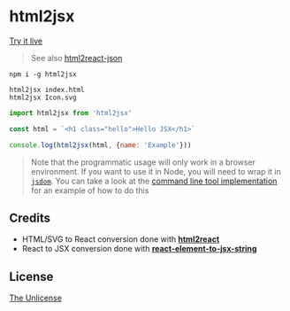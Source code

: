 # html2jsx

[Try it live](https://xaviervia.github.io/html2jsx)

> See also [html2react-json](https://github.com/xaviervia/html2react-json)

```
npm i -g html2jsx

html2jsx index.html
html2jsx Icon.svg
```

```javascript
import html2jsx from 'html2jsx'

const html = `<h1 class="hello">Hello JSX</h1>`

console.log(html2jsx(html, {name: 'Example'}))
```

> Note that the programmatic usage will only work in a browser environment. If you want to use it in Node, you will need to wrap it in [`jsdom`](https://github.com/tmpvar/jsdom). You can take a look at the [command line tool implementation](bin/html2jsx.js) for an example of how to do this

## Credits

- HTML/SVG to React conversion done with [**html2react**](https://github.com/Deschtex/html2react)
- React to JSX conversion done with [**react-element-to-jsx-string**](https://github.com/algolia/react-element-to-jsx-string)


## License

[The Unlicense](LICENSE)
